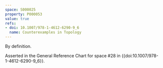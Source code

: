 ```yaml
---
space: S000025
property: P000053
value: true
refs:
- doi: 10.1007/978-1-4612-6290-9_6
  name: Counterexamples in Topology
---
```


By definition.

Asserted in the General Reference Chart for space #28 in
{{doi:10.1007/978-1-4612-6290-9_6}}.
